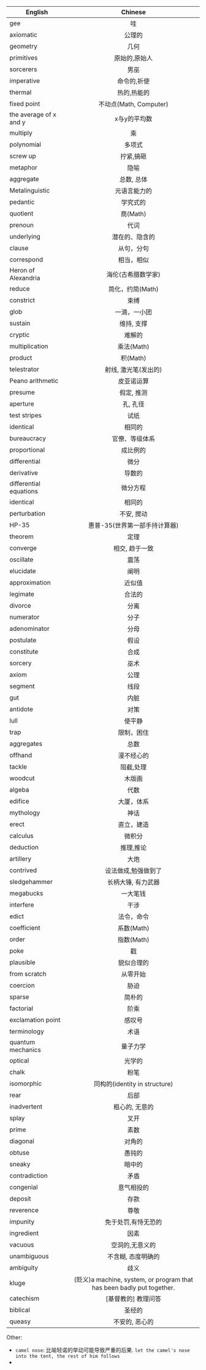 | English                |                 Chinese                  |
| ---------------------- | :--------------------------------------: |
| gee                    |                    哇                     |
| axiomatic              |                   公理的                    |
| geometry               |                    几何                    |
| primitives             |                 原始的,原始人                  |
| sorcerers              |                    男巫                    |
| imperative             |                  命令的,祈使                  |
| thermal                |                  热的,热能的                  |
| fixed point            |           不动点(Math, Computer)            |
| the average of x and y |                 x与y的平均数                  |
| multiply               |                    乘                     |
| polynomial             |                   多项式                    |
| screw up               |                  拧紧,搞砸                   |
| metaphor               |                    隐喻                    |
| aggregate              |                  总数, 总体                  |
| Metalinguistic         |                  元语言能力的                  |
| pedantic               |                   学究式的                   |
| quotient               |                 商(Math)                  |
| prenoun                |                    代词                    |
| underlying             |                 潜在的、隐含的                  |
| clause                 |                  从句，分句                   |
| correspond             |                  相当，相似                   |
| Heron of Alexandria    |                海伦(古希腊数学家)                |
| reduce                 |               简化，约简(Math)                |
| constrict              |                    束缚                    |
| glob                   |                  一滴，一小团                  |
| sustain                |                  维持, 支撑                  |
| cryptic                |                   难解的                    |
| multiplication         |                 乘法(Math)                 |
| product                |                 积(Math)                  |
| telestrator            |               射线, 激光笔(发出的)               |
| Peano arithmetic       |                  皮亚诺运算                   |
| presume                |                  假定, 推测                  |
| aperture               |                  孔, 孔径                   |
| test stripes           |                    试纸                    |
| identical              |                   相同的                    |
| bureaucracy            |                 官僚、等级体系                  |
| proportional           |                   成比例的                   |
| differential           |                    微分                    |
| derivative             |                   导数的                    |
| differential equations |                   微分方程                   |
| identical              |                   相同的                    |
| perturbation           |                  不安, 搅动                  |
| HP-35                  |            惠普-35(世界第一部手持计算器)             |
| theorem                |                    定理                    |
| converge               |                 相交, 趋于一致                 |
| oscillate              |                    震荡                    |
| elucidate              |                    阐明                    |
| approximation          |                   近似值                    |
| legimate               |                   合法的                    |
| divorce                |                    分离                    |
| numerator              |                    分子                    |
| adenominator           |                    分母                    |
| postulate              |                    假设                    |
| constitute             |                    合成                    |
| sorcery                |                    巫术                    |
| axiom                  |                    公理                    |
| segment                |                    线段                    |
| gut                    |                    内脏                    |
| antidote               |                    对策                    |
| lull                   |                   使平静                    |
| trap                   |                  限制，困住                   |
| aggregates             |                    总数                    |
| offhand                |                  漫不经心的                   |
| tackle                 |                  阻截,处理                   |
| woodcut                |                   木版画                    |
| algeba                 |                    代数                    |
| edifice                |                  大厦，体系                   |
| mythology              |                    神话                    |
| erect                  |                  直立，建造                   |
| calculus               |                   微积分                    |
| deduction              |                  推理,推论                   |
| artillery              |                    大炮                    |
| contrived              |                设法做成,勉强做到了                |
| sledgehammer           |                长柄大锤, 有力武器                |
| megabucks              |                   一大笔钱                   |
| interfere              |                    干涉                    |
| edict                  |                  法令，命令                   |
| coefficient            |                 系数(Math)                 |
| order                  |                 指数(Math)                 |
| poke                   |                    戳                     |
| plausible              |                  貌似合理的                   |
| from scratch           |                   从零开始                   |
| coercion               |                    胁迫                    |
| sparse                 |                   简朴的                    |
| factorial              |                    阶乘                    |
| exclamation point      |                   感叹号                    |
| terminology            |                    术语                    |
| quantum mechanics      |                   量子力学                   |
| optical                |                   光学的                    |
| chalk                  |                    粉笔                    |
| isomorphic             |        同构的(identity in structure)        |
| rear                   |                    后部                    |
| inadvertent            |                 粗心的, 无意的                 |
| splay                  |                    叉开                    |
| prime                  |                    素数                    |
| diagonal               |                   对角的                    |
| obtuse                 |                   愚钝的                    |
| sneaky                 |                   暗中的                    |
| contradiction          |                    矛盾                    |
| congenial              |                  意气相投的                   |
| deposit                |                    存款                    |
| reverence              |                    尊敬                    |
| impunity               |                免于处罚,有恃无恐的                |
| ingredient             |                    因素                    |
| vacuous                |                 空洞的,无意义的                 |
| unambiguous            |                不含糊, 态度明确的                |
| ambiguity              |                    歧义                    |
| kluge                  | (贬义)a machine, system, or program that has been badly put together. |
| catechism              |               [基督教的] 教理问答                |
| biblical               |                   圣经的                    |
| queasy                 |                不安的, 恶心的                    |

Other:

- `camel nose`: 比喻轻诺的举动可能导致严重的后果. `let the camel's nose into the tent, the rest of him follows`
- ​

